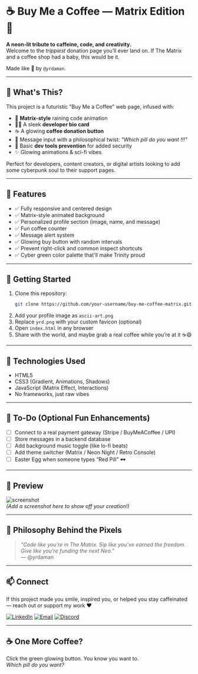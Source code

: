 
# ☕ Buy Me a Coffee — Matrix Edition 🧠

**A neon-lit tribute to caffeine, code, and creativity.**  
Welcome to the *trippiest* donation page you’ll ever land on. If The Matrix and a coffee shop had a baby, this would be it.  

Made like 👾 by `@yrdaman`.

---

## 🔮 What's This?

This project is a futuristic "Buy Me a Coffee" web page, infused with:

- 🎥 **Matrix-style** raining code animation
- 👨‍💻 A sleek **developer bio card**
- ☕ A glowing **coffee donation button**
- 💬 Message input with a philosophical twist: _"Which pill do you want !!!"_
- 🔐 Basic **dev tools prevention** for added security
- ✨ Glowing animations & sci-fi vibes

Perfect for developers, content creators, or digital artists looking to add some cyberpunk soul to their support pages.

---

## 🌈 Features

- ✅ Fully responsive and centered design
- ✅ Matrix-style animated background
- ✅ Personalized profile section (image, name, and message)
- ✅ Fun coffee counter
- ✅ Message alert system
- ✅ Glowing buy button with random intervals
- ✅ Prevent right-click and common inspect shortcuts
- ✅ Cyber green color palette that'll make Trinity proud

---

## 🚀 Getting Started

1. Clone this repository:
   ```bash
   git clone https://github.com/your-username/buy-me-coffee-matrix.git
   ```
2. Add your profile image as `ascii-art.png`
3. Replace `yrd.png` with your custom favicon (optional)
4. Open `index.html` in any browser
5. Share with the world, and maybe grab a real coffee while you’re at it ☕😄

---

## 🧪 Technologies Used

- HTML5
- CSS3 (Gradient, Animations, Shadows)
- JavaScript (Matrix Effect, Interactions)
- No frameworks, just raw vibes

---

## 🎯 To-Do (Optional Fun Enhancements)

- [ ] Connect to a real payment gateway (Stripe / BuyMeACoffee / UPI)
- [ ] Store messages in a backend database
- [ ] Add background music toggle (like lo-fi beats)
- [ ] Add theme switcher (Matrix / Neon Night / Retro Console)
- [ ] Easter Egg when someone types “Red Pill” 🕶️

---

## 📸 Preview

![screenshot](preview-image.png)  
_(Add a screenshot here to show off your creation!)_

---

## 💬 Philosophy Behind the Pixels

> *"Code like you’re in The Matrix. Sip like you’ve earned the freedom. Give like you're funding the next Neo."*  
— @yrdaman

---

## 📫 Connect

If this project made you smile, inspired you, or helped you stay caffeinated — reach out or support my work ❤️

[![LinkedIn](https://img.shields.io/badge/LinkedIn-Profile-blue?style=flat&logo=linkedin)](https://www.linkedin.com/in/rakesh-daman-yelakanti-987b68217/)
[![Email](https://img.shields.io/badge/Email-yrdaman196@gmail.com-red?style=flat&logo=gmail)](mailto:yrdaman196@gmail.com)
[![Discord](https://img.shields.io/badge/Discord-YRDAMAN-5865F2?style=flat&logo=discord)](https://discord.com/users/yrdaman)

---

## ☕ One More Coffee?

Click the green glowing button. You know you want to.  
*Which pill do you want?*
